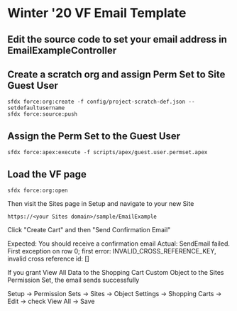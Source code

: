 # Winter '20 VF Email Template

## Edit the source code to set your email address in EmailExampleController

## Create a scratch org and assign Perm Set to Site Guest User
```
sfdx force:org:create -f config/project-scratch-def.json --setdefaultusername
sfdx force:source:push
```

## Assign the Perm Set to the Guest User

```
sfdx force:apex:execute -f scripts/apex/guest.user.permset.apex
```

## Load the VF page

```
sfdx force:org:open
```
Then visit the Sites page in Setup and navigate to your new Site
```
https://<your Sites domain>/sample/EmailExample
```
Click "Create Cart" and then "Send Confirmation Email"

Expected: You should receive a confirmation email
Actual: SendEmail failed. First exception on row 0; first error: INVALID_CROSS_REFERENCE_KEY, invalid cross reference id: []

If you grant View All Data to the Shopping Cart Custom Object to the Sites Permission Set, the email sends successfully

Setup -> Permission Sets -> Sites -> Object Settings -> Shopping Carts -> Edit -> check View All -> Save
